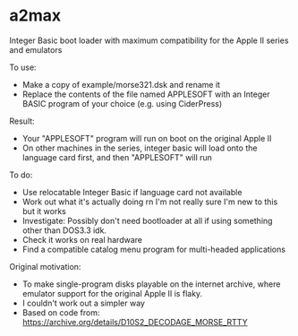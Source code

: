 # a2max
Integer Basic boot loader with maximum compatibility for the Apple II series and emulators

To use:
 - Make a copy of example/morse321.dsk and rename it
 - Replace the contents of the file named APPLESOFT with an Integer BASIC program of your choice (e.g. using CiderPress)

Result:
 - Your "APPLESOFT" program will run on boot on the original Apple II
 - On other machines in the series, integer basic will load onto the language card first, and then "APPLESOFT" will run

To do:
 - Use relocatable Integer Basic if language card not available
 - Work out what it's actually doing rn I'm not really sure I'm new to this but it works
 - Investigate: Possibly don't need bootloader at all if using something other than DOS3.3 idk.
 - Check it works on real hardware
 - Find a compatible catalog menu program for multi-headed applications

Original motivation:
 - To make single-program disks playable on the internet archive, where emulator support for the original Apple II is flaky.
 - I couldn't work out a simpler way
 - Based on code from: https://archive.org/details/D10S2_DECODAGE_MORSE_RTTY
